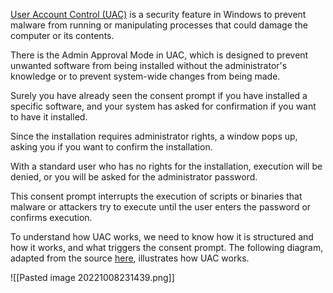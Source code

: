 [User Account Control (UAC)](https://docs.microsoft.com/en-us/windows/security/identity-protection/user-account-control/how-user-account-control-works) is a security feature in Windows to prevent malware from running or manipulating processes that could damage the computer or its contents. 

There is the Admin Approval Mode in UAC, which is designed to prevent unwanted software from being installed without the administrator's knowledge or to prevent system-wide changes from being made. 

Surely you have already seen the consent prompt if you have installed a specific software, and your system has asked for confirmation if you want to have it installed. 

Since the installation requires administrator rights, a window pops up, asking you if you want to confirm the installation. 

With a standard user who has no rights for the installation, execution will be denied, or you will be asked for the administrator password.

This consent prompt interrupts the execution of scripts or binaries that malware or attackers try to execute until the user enters the password or confirms execution. 

To understand how UAC works, we need to know how it is structured and how it works, and what triggers the consent prompt. The following diagram, adapted from the source [here](https://docs.microsoft.com/en-us/windows/security/identity-protection/user-account-control/how-user-account-control-works), illustrates how UAC works.

![[Pasted image 20221008231439.png]]